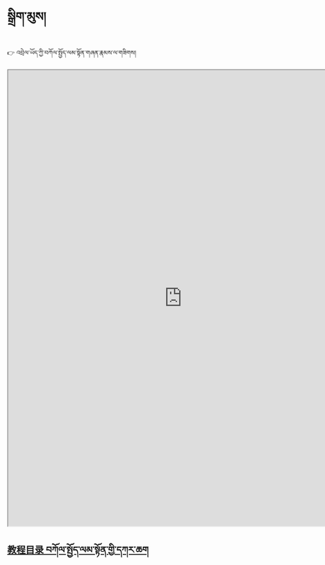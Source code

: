 # སྒྲིག་མུས།

👉 འབྲེལ་ཡོད་ཀྱི་བཀོལ་སྤྱོད་ལམ་སྟོན་གཞན་རྣམས་ལ་གཟིགས།  


<p class="hide top"><iframe src="https://shimowendang.com/forms/cytvT6t9G9DhKHRJ/fill?channel=1" style="height:1050px;width:800px;"></iframe></p>

##  [教程目录 བཀོལ་སྤྱོད་ལམ་སྟོན་གྱི་དཀར་ཆག](https://github.com/buda-base/budax)
